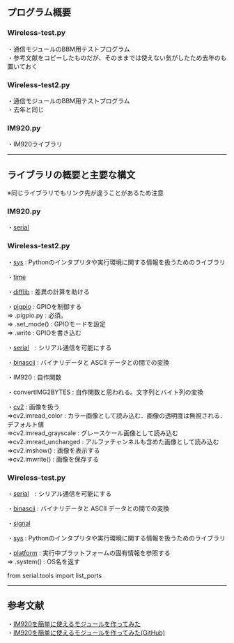 ## プログラム概要
### Wireless-test.py
・通信モジュールのBBM用テストプログラム<br>
・参考文献をコピーしたものだが、そのままでは使えない気がしたため去年のも置いておく

### Wireless-test2.py
・通信モジュールのBBM用テストプログラム<br>
・去年と同じ

### IM920.py
・IM920ライブラリ

***
## ライブラリの概要と主要な構文
※同じライブラリでもリンク先が違うことがあるため注意
### IM920.py
・[serial](https://pyserial.readthedocs.io/en/latest/pyserial_api.html)<br>

### Wireless-test2.py
・[sys](https://qiita.com/jp0003menegi/items/fbf407af7d294c09481a) : Pythonのインタプリタや実行環境に関する情報を扱うためのライブラリ<br>

・[time](https://docs.python.org/ja/3/library/time.html?highlight=time#module-time)<br>

・[difflib](http://docs.daemon.ac/python/Python-Docs-2.5/lib/module-difflib.html) : 差異の計算を助ける<br>

・[pigpio](http://abyz.me.uk/rpi/pigpio/python.html) : GPIOを制御する<br>
⇒ .pigpio.py : 必須。<br>
⇒ .set_mode() : GPIOモードを設定<br>
⇒ .write : GPIOを書き込む<br>

・[serial](https://qiita.com/kosystem/items/0023cfee941fdf099087)　: シリアル通信を可能にする<br>

・[binascii](https://docs.python.org/ja/3/library/binascii.html) : バイナリデータと ASCII データとの間での変換<br>

・IM920 : 自作関数

・convertIMG2BYTES : 自作関数と思われる。文字列とバイト列の変換

・[cv2](http://labs.eecs.tottori-u.ac.jp/sd/Member/oyamada/OpenCV/html/py_tutorials/py_gui/py_image_display/py_image_display.html) : 画像を扱う<br>
⇒cv2.imread_color : カラー画像として読み込む．画像の透明度は無視される．デフォルト値<br>
⇒cv2.imread_grayscale : グレースケール画像として読み込む<br>
⇒cv2.imread_unchanged : アルファチャンネルも含めた画像として読み込む<br>
⇒cv2.imshow() : 画像を表示する<br>
⇒cv2.imwrite() : 画像を保存する<br>


### Wireless-test.py
・[serial](https://qiita.com/kosystem/items/0023cfee941fdf099087)　: シリアル通信を可能にする<br>

・[binascii](https://docs.python.org/ja/3/library/binascii.html) : バイナリデータと ASCII データとの間での変換<br>

・[signal]()<br>

・[sys](https://qiita.com/jp0003menegi/items/fbf407af7d294c09481a) : Pythonのインタプリタや実行環境に関する情報を扱うためのライブラリ<br>

・[platform](https://docs.python.org/ja/3/library/platform.html) : 実行中プラットフォームの固有情報を参照する<br>
⇒ .system() : OS名を返す

from serial.tools import list_ports

***
## 参考文献

・[IM920を簡単に使えるモジュールを作ってみた](https://www.autumn-color.com/archives/298)<br>
・[IM920を簡単に使えるモジュールを作ってみた(GitHub)](https://github.com/Momijinn/IM920MHz_Module)
